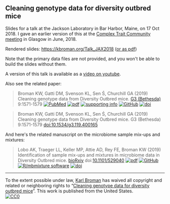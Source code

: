 ## Cleaning genotype data for diversity outbred mice

Slides for a talk at the Jackson Laboratory in Bar Harbor, Maine, on
17 Oct 2018. I gave an earlier version of this at the [Complex Trait Community
meeting](http://www.complextrait.org/ctc2018/) in Glasgow in
June, 2018.

Rendered slides: <https://kbroman.org/Talk_JAX2018>
([or as pdf](https://kbroman.org/Talk_JAX2018/jax2018.pdf))

Note that the primary data files are not provided, and you won't be able to
build the slides without them.

A version of this talk is available as a [video on youtube](https://youtu.be/_Pda3bLvOHo).

Also see the related paper:

> Broman KW, Gatti DM, Svenson KL, Sen &#346;, Churchill GA (2019)
> Cleaning genotype data from Diversity Outbred mice.
> [G3 (Bethesda)](https://www.g3journal.org) 9:1571-1579
> [![PubMed](https://kbroman.org/icons16/pubmed-icon.png)](https://www.ncbi.nlm.nih.gov/pubmed/30877082)
> [![pdf](https://kbroman.org/icons16/pdf-icon.png)](https://www.g3journal.org/content/ggg/9/5/1571.full.pdf)
> [![supporting info](https://kbroman.org/icons16/supp-icon.png)](https://doi.org/10.25387/g3.7848395)
> [![GitHub](https://kbroman.org/icons16/github-icon.png)](https://github.com/kbroman/Paper_MPPdiag)
> [![doi](https://kbroman.org/icons16/doi-icon.png)](https://doi.org/10.1534/g3.119.400165)

> Broman KW, Gatti DM, Svenson KL, Sen Ś, Churchill GA (2019) Cleaning
> genotype data from Diversity Outbred mice. G3 (Bethesda) 9:1571-1579
> [doi:10.1534/g3.119.400165](https://doi.org/10.1534/g3.119.400165)

And here's the related manuscript on the microbiome sample mix-ups and mixtures:

> Lobo AK, Traeger LL, Keller MP, Attie AD, Rey FE, Broman KW (2019)
> Identification of sample mix-ups and mixtures in microbiome data in
> Diversity Outbred mice.
> [bioRxiv](https://www.biorxiv.org/) doi:[10.1101/529040](https://doi.org/10.1101/529040)
> [![pdf](https://kbroman.org/icons16/pdf-icon.png)](https://www.biorxiv.org/content/biorxiv/early/2019/01/23/529040.full.pdf)
> [![GitHub](https://kbroman.org/icons16/github-icon.png)](https://github.com/kbroman/Paper_MBmixups)
> [![R/mbmixture software](https://kbroman.org/icons16/R-icon.png)](https://github.com/kbroman/mbmixture)
> [![doi](https://kbroman.org/icons16/doi-icon.png)](https://doi.org/10.1101/529040)

---

To the extent possible under law,
[Karl Broman](https://github.com/kbroman)
has waived all copyright and related or neighboring rights to
&ldquo;[Cleaning genotype data for diversity outbred mice](https://github.com/kbroman/Talk_CTC2018)&rdquo;.
This work is published from the United States.
<br/>
[![CC0](https://i.creativecommons.org/p/zero/1.0/88x31.png)](https://creativecommons.org/publicdomain/zero/1.0/)
